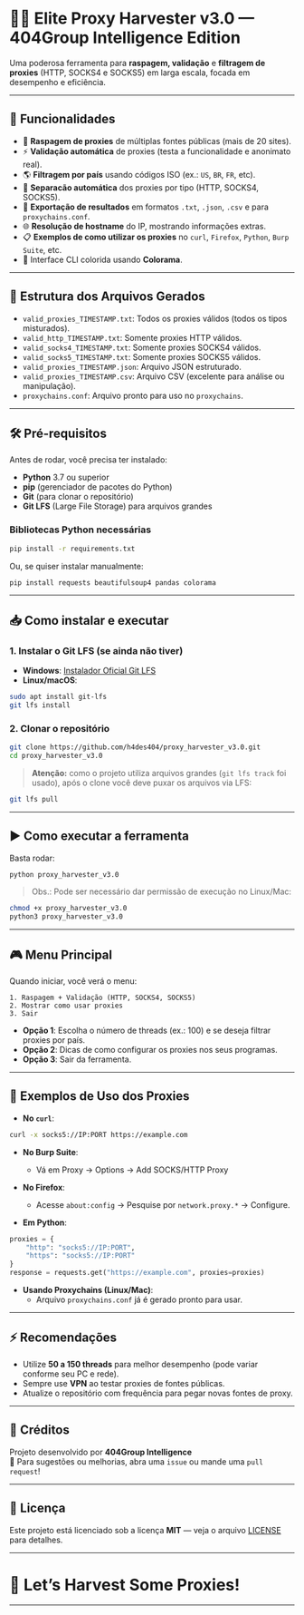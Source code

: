 # 🕵️‍♂️ Elite Proxy Harvester v3.0 — 404Group Intelligence Edition

Uma poderosa ferramenta para **raspagem, validação** e **filtragem de proxies** (HTTP, SOCKS4 e SOCKS5) em larga escala, focada em desempenho e eficiência.

---

## 🚀 Funcionalidades

- 🔎 **Raspagem de proxies** de múltiplas fontes públicas (mais de 20 sites).
- ⚡ **Validação automática** de proxies (testa a funcionalidade e anonimato real).
- 🌎 **Filtragem por país** usando códigos ISO (ex.: `US`, `BR`, `FR`, etc).
- 🧹 **Separacão automática** dos proxies por tipo (HTTP, SOCKS4, SOCKS5).
- 📄 **Exportação de resultados** em formatos `.txt`, `.json`, `.csv` e para `proxychains.conf`.
- 🌐 **Resolução de hostname** do IP, mostrando informações extras.
- 📋 **Exemplos de como utilizar os proxies** no `curl`, `Firefox`, `Python`, `Burp Suite`, etc.
- 🎨 Interface CLI colorida usando **Colorama**.

---

## 📁 Estrutura dos Arquivos Gerados

- `valid_proxies_TIMESTAMP.txt`: Todos os proxies válidos (todos os tipos misturados).
- `valid_http_TIMESTAMP.txt`: Somente proxies HTTP válidos.
- `valid_socks4_TIMESTAMP.txt`: Somente proxies SOCKS4 válidos.
- `valid_socks5_TIMESTAMP.txt`: Somente proxies SOCKS5 válidos.
- `valid_proxies_TIMESTAMP.json`: Arquivo JSON estruturado.
- `valid_proxies_TIMESTAMP.csv`: Arquivo CSV (excelente para análise ou manipulação).
- `proxychains.conf`: Arquivo pronto para uso no `proxychains`.

---

## 🛠 Pré-requisitos

Antes de rodar, você precisa ter instalado:

- **Python** 3.7 ou superior
- **pip** (gerenciador de pacotes do Python)
- **Git** (para clonar o repositório)
- **Git LFS** (Large File Storage) para arquivos grandes

### Bibliotecas Python necessárias

```bash
pip install -r requirements.txt
```

Ou, se quiser instalar manualmente:

```bash
pip install requests beautifulsoup4 pandas colorama
```

---

## 📥 Como instalar e executar

### 1. Instalar o Git LFS (se ainda não tiver)

- **Windows**: [Instalador Oficial Git LFS](https://git-lfs.github.com/)
- **Linux/macOS**:

```bash
sudo apt install git-lfs
git lfs install
```

### 2. Clonar o repositório

```bash
git clone https://github.com/h4des404/proxy_harvester_v3.0.git
cd proxy_harvester_v3.0
```

> **Atenção:** como o projeto utiliza arquivos grandes (`git lfs track` foi usado), após o clone você deve puxar os arquivos via LFS:

```bash
git lfs pull
```

---

## ▶️ Como executar a ferramenta

Basta rodar:

```bash
python proxy_harvester_v3.0
```

> Obs.: Pode ser necessário dar permissão de execução no Linux/Mac:

```bash
chmod +x proxy_harvester_v3.0
python3 proxy_harvester_v3.0
```

---

## 🎮 Menu Principal

Quando iniciar, você verá o menu:

```text
1. Raspagem + Validação (HTTP, SOCKS4, SOCKS5)
2. Mostrar como usar proxies
3. Sair
```

- **Opção 1**: Escolha o número de threads (ex.: 100) e se deseja filtrar proxies por país.
- **Opção 2**: Dicas de como configurar os proxies nos seus programas.
- **Opção 3**: Sair da ferramenta.

---

## 💬 Exemplos de Uso dos Proxies

- **No `curl`**:

```bash
curl -x socks5://IP:PORT https://example.com
```

- **No Burp Suite**:
  - Vá em Proxy → Options → Add SOCKS/HTTP Proxy

- **No Firefox**:
  - Acesse `about:config` → Pesquise por `network.proxy.*` → Configure.

- **Em Python**:

```python
proxies = {
    "http": "socks5://IP:PORT",
    "https": "socks5://IP:PORT"
}
response = requests.get("https://example.com", proxies=proxies)
```

- **Usando Proxychains (Linux/Mac)**:
  - Arquivo `proxychains.conf` já é gerado pronto para usar.

---

## ⚡ Recomendações

- Utilize **50 a 150 threads** para melhor desempenho (pode variar conforme seu PC e rede).
- Sempre use **VPN** ao testar proxies de fontes públicas.
- Atualize o repositório com frequência para pegar novas fontes de proxy.

---

## 🧐 Créditos

Projeto desenvolvido por **404Group Intelligence**  
💬 Para sugestões ou melhorias, abra uma `issue` ou mande uma `pull request`!

---

## 📜 Licença

Este projeto está licenciado sob a licença **MIT** — veja o arquivo [LICENSE](LICENSE) para detalhes.

---

# 🚀 Let’s Harvest Some Proxies!

---

